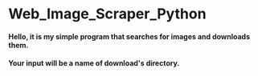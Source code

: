 # Web_Image_Scraper_Python
#### Hello, it is my simple program that searches for images and downloads them.

#### Your input will be a name of download's directory.
